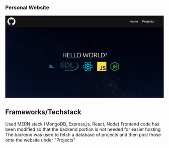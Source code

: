 ### Personal Website
![](Home.png "Hero/Landing Page")
## Frameworks/Techstack
Used MERN stack (MongoDB, Express.js, React, Node)
Frontend code has been modified so that the backend portion is not needed for easier hosting
The backend was used to fetch a database of projects and then post those onto the website under "Projects"
